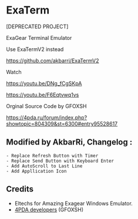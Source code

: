 # ExaTerm
[DEPRECATED PROJECT]

ExaGear Terminal Emulator

Use ExaTermV2 instead

https://github.com/akbarri/ExaTermV2

Watch

https://youtu.be/DNg_fCgSKpA

https://youtu.be/F6Eqtvwq1vs

Orginal Source Code by GFOXSH

https://4pda.ru/forum/index.php?showtopic=804309&st=6300#entry95528617

## Modified by AkbarRi, Changelog :
    - Replace Refresh Button with Timer
    - Replace Send Button with Keyboard Enter
    - Add AutoScroll to Last Line
    - Add Appllication Icon
    
## Credits
- Eltechs for Amazing Exagear Windows Emulator.
- [4PDA developers](https://4pda.ru/forum/index.php?showtopic=992239) (GFOXSH)
